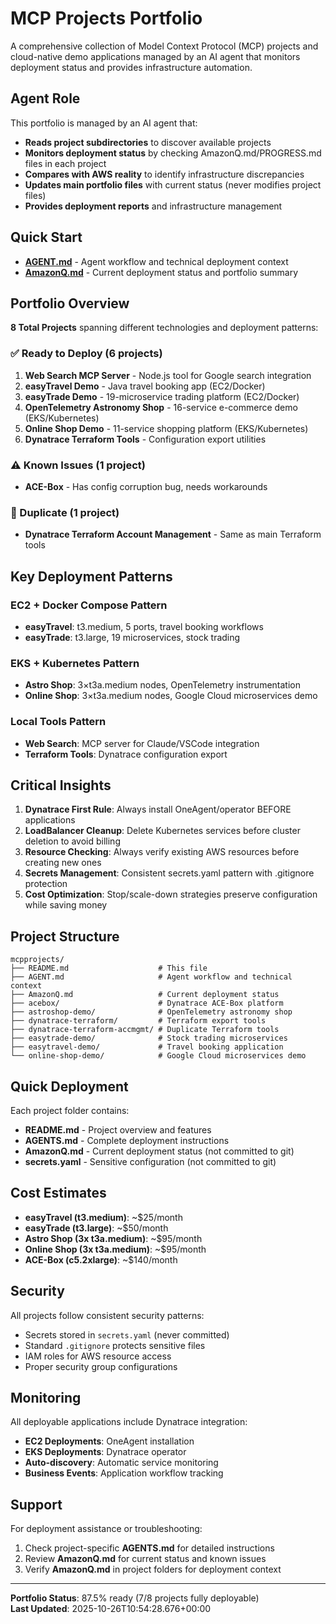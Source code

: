 # MCP Projects Portfolio

A comprehensive collection of Model Context Protocol (MCP) projects and cloud-native demo applications managed by an AI agent that monitors deployment status and provides infrastructure automation.

## Agent Role

This portfolio is managed by an AI agent that:
- **Reads project subdirectories** to discover available projects
- **Monitors deployment status** by checking AmazonQ.md/PROGRESS.md files in each project
- **Compares with AWS reality** to identify infrastructure discrepancies  
- **Updates main portfolio files** with current status (never modifies project files)
- **Provides deployment reports** and infrastructure management

## Quick Start

- **[AGENT.md](./AGENT.md)** - Agent workflow and technical deployment context
- **[AmazonQ.md](./AmazonQ.md)** - Current deployment status and portfolio summary

## Portfolio Overview

**8 Total Projects** spanning different technologies and deployment patterns:

### ✅ Ready to Deploy (6 projects)
1. **Web Search MCP Server** - Node.js tool for Google search integration
2. **easyTravel Demo** - Java travel booking app (EC2/Docker)
3. **easyTrade Demo** - 19-microservice trading platform (EC2/Docker)
4. **OpenTelemetry Astronomy Shop** - 16-service e-commerce demo (EKS/Kubernetes)
5. **Online Shop Demo** - 11-service shopping platform (EKS/Kubernetes)
6. **Dynatrace Terraform Tools** - Configuration export utilities

### ⚠️ Known Issues (1 project)
- **ACE-Box** - Has config corruption bug, needs workarounds

### 🔄 Duplicate (1 project)
- **Dynatrace Terraform Account Management** - Same as main Terraform tools

## Key Deployment Patterns

### EC2 + Docker Compose Pattern
- **easyTravel**: t3.medium, 5 ports, travel booking workflows
- **easyTrade**: t3.large, 19 microservices, stock trading

### EKS + Kubernetes Pattern
- **Astro Shop**: 3×t3a.medium nodes, OpenTelemetry instrumentation
- **Online Shop**: 3×t3a.medium nodes, Google Cloud microservices demo

### Local Tools Pattern
- **Web Search**: MCP server for Claude/VSCode integration
- **Terraform Tools**: Dynatrace configuration export

## Critical Insights

1. **Dynatrace First Rule**: Always install OneAgent/operator BEFORE applications
2. **LoadBalancer Cleanup**: Delete Kubernetes services before cluster deletion to avoid billing
3. **Resource Checking**: Always verify existing AWS resources before creating new ones
4. **Secrets Management**: Consistent secrets.yaml pattern with .gitignore protection
5. **Cost Optimization**: Stop/scale-down strategies preserve configuration while saving money

## Project Structure

```
mcpprojects/
├── README.md                    # This file
├── AGENT.md                     # Agent workflow and technical context
├── AmazonQ.md                   # Current deployment status
├── acebox/                      # Dynatrace ACE-Box platform
├── astroshop-demo/              # OpenTelemetry astronomy shop
├── dynatrace-terraform/         # Terraform export tools
├── dynatrace-terraform-accmgmt/ # Duplicate Terraform tools
├── easytrade-demo/              # Stock trading microservices
├── easytravel-demo/             # Travel booking application
└── online-shop-demo/            # Google Cloud microservices demo
```

## Quick Deployment

Each project folder contains:
- **README.md** - Project overview and features
- **AGENTS.md** - Complete deployment instructions
- **AmazonQ.md** - Current deployment status (not committed to git)
- **secrets.yaml** - Sensitive configuration (not committed to git)

## Cost Estimates

- **easyTravel (t3.medium)**: ~$25/month
- **easyTrade (t3.large)**: ~$50/month  
- **Astro Shop (3x t3a.medium)**: ~$95/month
- **Online Shop (3x t3a.medium)**: ~$95/month
- **ACE-Box (c5.2xlarge)**: ~$140/month

## Security

All projects follow consistent security patterns:
- Secrets stored in `secrets.yaml` (never committed)
- Standard `.gitignore` protects sensitive files
- IAM roles for AWS resource access
- Proper security group configurations

## Monitoring

All deployable applications include Dynatrace integration:
- **EC2 Deployments**: OneAgent installation
- **EKS Deployments**: Dynatrace operator
- **Auto-discovery**: Automatic service monitoring
- **Business Events**: Application workflow tracking

## Support

For deployment assistance or troubleshooting:
1. Check project-specific **AGENTS.md** for detailed instructions
2. Review **AmazonQ.md** for current status and known issues
3. Verify **AmazonQ.md** in project folders for deployment context

---

**Portfolio Status**: 87.5% ready (7/8 projects fully deployable)  
**Last Updated**: 2025-10-26T10:54:28.676+00:00
